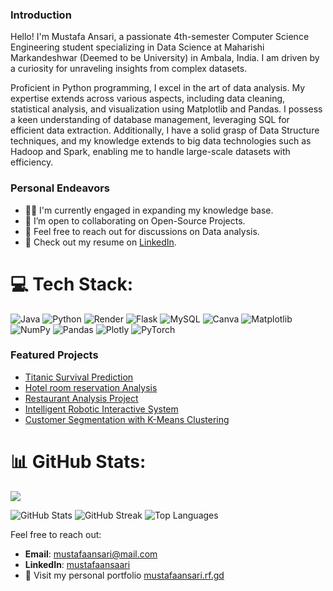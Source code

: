 ### Introduction
Hello! I'm Mustafa Ansari, a passionate 4th-semester Computer Science Engineering student specializing in Data Science at Maharishi Markandeshwar (Deemed to be University) in Ambala, India. I am driven by a curiosity for unraveling insights from complex datasets.

Proficient in Python programming, I excel in the art of data analysis. My expertise extends across various aspects, including data cleaning, statistical analysis, and visualization using Matplotlib and Pandas. I possess a keen understanding of database management, leveraging SQL for efficient data extraction. Additionally, I have a solid grasp of Data Structure techniques, and my knowledge extends to big data technologies such as Hadoop and Spark, enabling me to handle large-scale datasets with efficiency.


### Personal Endeavors

* 👨‍💻 I'm currently engaged in expanding my knowledge base.
* 👯 I’m open to collaborating on Open-Source Projects.
* 💬 Feel free to reach out for discussions on Data analysis.
* 📄 Check out my resume on [LinkedIn](https://www.linkedin.com/in/mustafaansaari/).

# 💻 Tech Stack:
![Java](https://img.shields.io/badge/java-%23ED8B00.svg?style=for-the-badge&logo=openjdk&logoColor=white) ![Python](https://img.shields.io/badge/python-3670A0?style=for-the-badge&logo=python&logoColor=ffdd54) ![Render](https://img.shields.io/badge/Render-%46E3B7.svg?style=for-the-badge&logo=render&logoColor=white) ![Flask](https://img.shields.io/badge/flask-%23000.svg?style=for-the-badge&logo=flask&logoColor=white) ![MySQL](https://img.shields.io/badge/mysql-%2300000f.svg?style=for-the-badge&logo=mysql&logoColor=white) ![Canva](https://img.shields.io/badge/Canva-%2300C4CC.svg?style=for-the-badge&logo=Canva&logoColor=white) ![Matplotlib](https://img.shields.io/badge/Matplotlib-%23ffffff.svg?style=for-the-badge&logo=Matplotlib&logoColor=black) ![NumPy](https://img.shields.io/badge/numpy-%23013243.svg?style=for-the-badge&logo=numpy&logoColor=white) ![Pandas](https://img.shields.io/badge/pandas-%23150458.svg?style=for-the-badge&logo=pandas&logoColor=white) ![Plotly](https://img.shields.io/badge/Plotly-%233F4F75.svg?style=for-the-badge&logo=plotly&logoColor=white) ![PyTorch](https://img.shields.io/badge/PyTorch-%23EE4C2C.svg?style=for-the-badge&logo=PyTorch&logoColor=white)


### Featured Projects
* [Titanic Survival Prediction](https://github.com/mustafaansarii/PRODIGY_DS_INTERN/tree/main/PRODIGY_DS_Task-02)
* [Hotel room reservation Analysis](https://mustafaansari.rf.gd/hotel%20booking.html)
* [Restaurant Analysis Project](https://github.com/mustafaansarii/Cognifyz_Technologies_Internship)
* [Intelligent Robotic Interactive System](https://mustafaansari.rf.gd/IRIS%20AI.html)
* [Customer Segmentation with K-Means Clustering](https://github.com/mustafaansarii/CodeClauseInternship_Customer-Segmentation-with-K-Means-Clustering)



# 📊 GitHub Stats:

<img src="https://github-profile-trophy.vercel.app/?username=mustafaansarii&theme=dracula"/>

![GitHub Stats](https://github-readme-stats.vercel.app/api?username=mustafaansarii&theme=dark&hide_border=false&include_all_commits=false&count_private=false)
![GitHub Streak](https://github-readme-streak-stats.herokuapp.com/?user=mustafaansarii&theme=dark&hide_border=false)
![Top Languages](https://github-readme-stats.vercel.app/api/top-langs/?username=mustafaansarii&theme=dark&hide_border=false&include_all_commits=false&count_private=false&layout=compact)


Feel free to reach out:

- **Email**: [mustafaansari@mail.com](mailto:mustafaansari@mail.com)
- **LinkedIn**: [mustafaansaari](https://www.linkedin.com/in/mustafaansaari/)
- 🚀 Visit my personal portfolio [mustafaansari.rf.gd](https://mustafaansari.rf.gd/)
